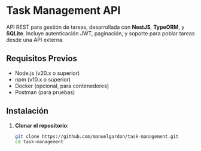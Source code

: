 # Task Management API

API REST para gestión de tareas, desarrollada con **NestJS**, **TypeORM**, y **SQLite**. Incluye autenticación JWT, paginación, y soporte para poblar tareas desde una API externa.

## Requisitos Previos
- Node.js (v20.x o superior)
- npm (v10.x o superior)
- Docker (opcional, para contenedores)
- Postman (para pruebas)

## Instalación

1. **Clonar el repositorio**:
   ```bash
   git clone https://github.com/manuelgardon/task-management.git
   cd task-management